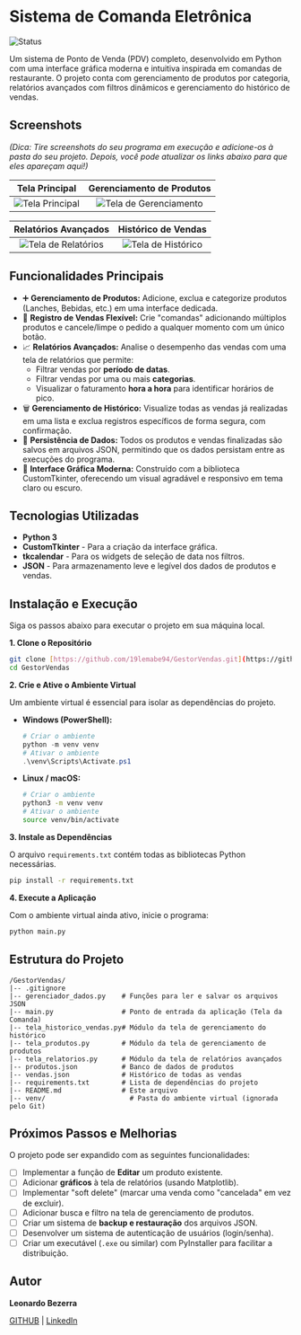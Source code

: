 # Sistema de Comanda Eletrônica

![Status](https://img.shields.io/badge/status-em%20desenvolvimento-yellow)

Um sistema de Ponto de Venda (PDV) completo, desenvolvido em Python com uma interface gráfica moderna e intuitiva inspirada em comandas de restaurante. O projeto conta com gerenciamento de produtos por categoria, relatórios avançados com filtros dinâmicos e gerenciamento do histórico de vendas.

## Screenshots

*(Dica: Tire screenshots do seu programa em execução e adicione-os à pasta do seu projeto. Depois, você pode atualizar os links abaixo para que eles apareçam aqui!)*

| Tela Principal | Gerenciamento de Produtos |
| :---: | :---: |
| ![Tela Principal](https://raw.githubusercontent.com/19lemabe94/GestorVendas/main/screenshots/tela_principal.png "Tela Principal da Comanda") | ![Tela de Gerenciamento](https://raw.githubusercontent.com/19lemabe94/GestorVendas/main/screenshots/gerenciamento_produtos.png "Tela de Gerenciamento de Produtos") |

| Relatórios Avançados | Histórico de Vendas |
| :---: | :---: |
| ![Tela de Relatórios](https://raw.githubusercontent.com/19lemabe94/GestorVendas/main/screenshots/relatorios.png "Tela de Relatórios com Filtros") | ![Tela de Histórico](https://raw.githubusercontent.com/19lemabe94/GestorVendas/main/screenshots/historico_vendas.png "Tela de Histórico de Vendas") |


## Funcionalidades Principais

-   :heavy_plus_sign: **Gerenciamento de Produtos:** Adicione, exclua e categorize produtos (Lanches, Bebidas, etc.) em uma interface dedicada.
-   :scroll: **Registro de Vendas Flexível:** Crie "comandas" adicionando múltiplos produtos e cancele/limpe o pedido a qualquer momento com um único botão.
-   :chart_with_upwards_trend: **Relatórios Avançados:** Analise o desempenho das vendas com uma tela de relatórios que permite:
    -   Filtrar vendas por **período de datas**.
    -   Filtrar vendas por uma ou mais **categorias**.
    -   Visualizar o faturamento **hora a hora** para identificar horários de pico.
-   :wastebasket: **Gerenciamento de Histórico:** Visualize todas as vendas já realizadas em uma lista e exclua registros específicos de forma segura, com confirmação.
-   :floppy_disk: **Persistência de Dados:** Todos os produtos e vendas finalizadas são salvos em arquivos JSON, permitindo que os dados persistam entre as execuções do programa.
-   :art: **Interface Gráfica Moderna:** Construído com a biblioteca CustomTkinter, oferecendo um visual agradável e responsivo em tema claro ou escuro.

## Tecnologias Utilizadas

-   **Python 3**
-   **CustomTkinter** - Para a criação da interface gráfica.
-   **tkcalendar** - Para os widgets de seleção de data nos filtros.
-   **JSON** - Para armazenamento leve e legível dos dados de produtos e vendas.

## Instalação e Execução

Siga os passos abaixo para executar o projeto em sua máquina local.

**1. Clone o Repositório**
```bash
git clone [https://github.com/19lemabe94/GestorVendas.git](https://github.com/19lemabe94/GestorVendas.git)
cd GestorVendas
```

**2. Crie e Ative o Ambiente Virtual**

Um ambiente virtual é essencial para isolar as dependências do projeto.

-   **Windows (PowerShell):**
    ```powershell
    # Criar o ambiente
    python -m venv venv
    # Ativar o ambiente
    .\venv\Scripts\Activate.ps1
    ```

-   **Linux / macOS:**
    ```bash
    # Criar o ambiente
    python3 -m venv venv
    # Ativar o ambiente
    source venv/bin/activate
    ```

**3. Instale as Dependências**

O arquivo `requirements.txt` contém todas as bibliotecas Python necessárias.
```bash
pip install -r requirements.txt
```

**4. Execute a Aplicação**

Com o ambiente virtual ainda ativo, inicie o programa:
```bash
python main.py
```

## Estrutura do Projeto
```
/GestorVendas/
|-- .gitignore
|-- gerenciador_dados.py    # Funções para ler e salvar os arquivos JSON
|-- main.py                 # Ponto de entrada da aplicação (Tela da Comanda)
|-- tela_historico_vendas.py# Módulo da tela de gerenciamento do histórico
|-- tela_produtos.py        # Módulo da tela de gerenciamento de produtos
|-- tela_relatorios.py      # Módulo da tela de relatórios avançados
|-- produtos.json           # Banco de dados de produtos
|-- vendas.json             # Histórico de todas as vendas
|-- requirements.txt        # Lista de dependências do projeto
|-- README.md               # Este arquivo
|-- venv/                     # Pasta do ambiente virtual (ignorada pelo Git)
```

## Próximos Passos e Melhorias

O projeto pode ser expandido com as seguintes funcionalidades:

-   [ ] Implementar a função de **Editar** um produto existente.
-   [ ] Adicionar **gráficos** à tela de relatórios (usando Matplotlib).
-   [ ] Implementar "soft delete" (marcar uma venda como "cancelada" em vez de excluir).
-   [ ] Adicionar busca e filtro na tela de gerenciamento de produtos.
-   [ ] Criar um sistema de **backup e restauração** dos arquivos JSON.
-   [ ] Desenvolver um sistema de autenticação de usuários (login/senha).
-   [ ] Criar um executável (`.exe` ou similar) com PyInstaller para facilitar a distribuição.

## Autor

**Leonardo Bezerra**

[GITHUB](https://github.com/19lemabe94) | [LinkedIn](https://www.linkedin.com/in/leonardo-bezerra-98b05a307/)